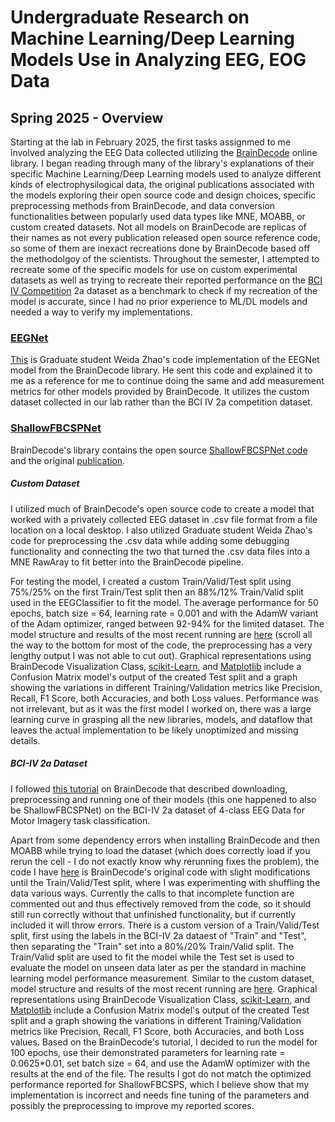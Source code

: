 # Undergraduate Research on Machine Learning/Deep Learning Models Use in Analyzing EEG, EOG Data

## Spring 2025 - Overview

Starting at the lab in February 2025, the first tasks assignmed to me involved analyzing the EEG Data collected utilizing the [BrainDecode](https://braindecode.org/stable/index.html) online library. I began reading through many of the library's explanations of their specific Machine Learning/Deep Learning models used to analyze different kinds of electrophysilogical data, the original publications associated with the models exploring their open source code and design choices, specific preprocessing methods from BrainDecode, and data conversion functionalities between popularly used data types like MNE, MOABB, or custom created datasets. Not all models on BrainDecode are replicas of their names as not every publication released open source reference code, so some of them are inexact recreations done by BrainDecode based off the methodolgoy of the scientists. Throughout the semester, I attempted to recreate some of the specific models for use on custom experimental datasets as well as trying to recreate their reported performance on the [BCI IV Competition](https://bbci.de/competition/iv/index.html) 2a dataset as a benchmark to check if my recreation of the model is accurate, since I had no prior experience to ML/DL models and needed a way to verify my implementations.

### <ins>EEGNet</ins>
[This](https://github.com/nickelodeon20/UG.Research-Yazhou.Tu-AU/blob/main/EEG-Data-Models/EEGNet/EEGNet__211data.ipynb) is Graduate student Weida Zhao's code implementation of the EEGNet model from the BrainDecode library. He sent this code and explained it to me as a reference for me to continue doing the same and add measurement metrics for other models provided by BrainDecode. It utilizes the custom dataset collected in our lab rather than the BCI IV 2a competition dataset. 

### <ins>ShallowFBCSPNet</ins>
BrainDecode's library contains the open source [ShallowFBCSPNet code](https://github.com/braindecode/braindecode//blob/master/braindecode/models/shallow_fbcsp.py#L14-L214) and the original [publication](https://doi.org/10.1002/hbm.23730). 

##### _Custom Dataset_
I utilized much of BrainDecode's open source code to create a model that worked with a privately collected EEG dataset in .csv file format from a file location on a local desktop. I also utilized Graduate student Weida Zhao's code for preprocessing the .csv data while adding some debugging functionality and connecting the two that turned the .csv data files into a MNE RawAray to fit better into the BrainDecode pipeline. 

For testing the model, I created a custom Train/Valid/Test split using 75%/25% on the first Train/Test split then an 88%/12% Train/Valid split used in the EEGClassifier to fit the model. The average performance for 50 epochs, batch size = 64, learning rate = 0.001 and with the AdamW variant of the Adam optimizer, ranged between 92-94% for the limited dataset. The model structure and results of the most recent running are [here](https://github.com/nickelodeon20/UG.Research-Yazhou.Tu-AU/blob/main/EEG-Data-Models/ShallowFBCSPNet/ShallowFBCSPNet_211data.ipynb) (scroll all the way to the bottom for most of the code, the preprocessing has a very lengthy output I was not able to cut out). Graphical representations using BrainDecode Visualization Class, [scikit-Learn](https://scikit-learn.org/stable/index.html), and [Matplotlib](https://matplotlib.org/) include a Confusion Matrix model's output of the created Test split and a graph showing the variations in different Training/Validation metrics like Precision, Recall, F1 Score, both Accuracies, and both Loss values. Performance was not irrelevant, but as it was the first model I worked on, there was a large learning curve in grasping all the new libraries, models, and dataflow that leaves the actual implementation to be likely unoptimized and missing details.

##### _BCI-IV 2a Dataset_
I followed [this tutorial](https://braindecode.org/stable/auto_examples/model_building/plot_bcic_iv_2a_moabb_cropped.html#sphx-glr-auto-examples-model-building-plot-bcic-iv-2a-moabb-cropped-py) on BrainDecode that described downloading, preprocessing and running one of their models (this one happened to also be ShallowFBCSPNet) on the BCI-IV 2a dataset of 4-class EEG Data for Motor Imagery task classification. 

Apart from some dependency errors when installing BrainDecode and then MOABB while trying to load the dataset (which does correctly load if you rerun the cell - I do not exactly know why rerunning fixes the problem), the code I have [here](https://github.com/nickelodeon20/UG.Research-Yazhou.Tu-AU/blob/main/EEG-Data-Models/ShallowFBCSPNet/ShallowFBCSPNet_BCI_IV2a_data.ipynb) is BrainDecode's original code with slight modifications until the Train/Valid/Test split, where I was experimenting with shuffling the data various ways. Currently the calls to that incomplete function are commented out and thus effectively removed from the code, so it should still run correctly without that unfinished functionality, but if currently included it will throw errors. There is a custom version of a Train/Valid/Test split, first using the labels in the BCI-IV 2a dataest of "Train" and "Test", then separating the "Train" set into a 80%/20% Train/Valid split. The Train/Valid split are used to fit the model while the Test set is used to evaluate the model on unseen data later as per the standard in machine learning model performance measurement. Similar to the custom dataset, model structure and results of the most recent running are [here](https://github.com/nickelodeon20/UG.Research-Yazhou.Tu-AU/blob/main/EEG-Data-Models/ShallowFBCSPNet/ShallowFBCSPNet_BCI_IV2a_data.ipynb). Graphical representations using BrainDecode Visualization Class, [scikit-Learn](https://scikit-learn.org/stable/index.html), and [Matplotlib](https://matplotlib.org/) include a Confusion Matrix model's output of the created Test split and a graph showing the variations in different Training/Validation metrics like Precision, Recall, F1 Score, both Accuracies, and both Loss values. Based on the BrainDecode's tutorial, I decided to run the model for 100 epochs, use their demonstrated parameters for learning rate = 0.0625*0.01, set batch size = 64, and use the AdamW optimizer with the results at the end of the file. The results I got do not match the optimized performance reported for ShallowFBCSPS, which I believe show that my implementation is incorrect and needs fine tuning of the parameters and possibly the preprocessing to improve my reported scores. 

